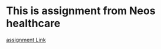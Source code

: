 # This is assignment from Neos healthcare
<a href="https://skbhardwajtodo.netlify.app/">assignment Link<a>


